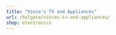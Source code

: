 ```yaml
---
title: "Vince's TV and Appliances"
url: /holgate/vinces-tv-and-appliances/
shop: electronics
---
```

